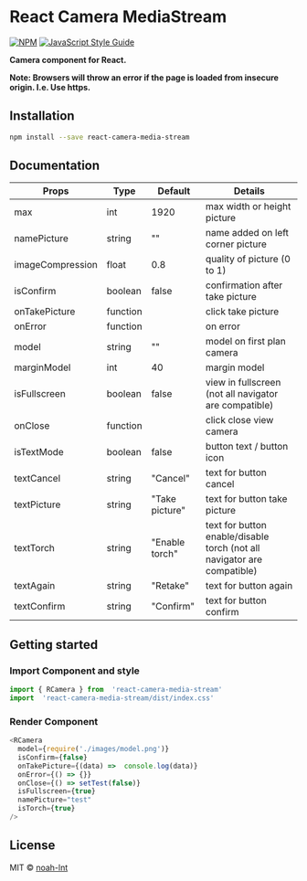 # React Camera MediaStream

[![NPM](https://img.shields.io/npm/v/react-camera-media-stream.svg)](https://www.npmjs.com/package/react-camera-media-stream) [![JavaScript Style Guide](https://img.shields.io/badge/code_style-standard-brightgreen.svg)](https://standardjs.com)

**Camera component for React.**

**Note: Browsers will throw an error if the page is loaded from insecure origin. I.e. Use https.**

## Installation

```bash
npm install --save react-camera-media-stream
```

## Documentation

| Props | Type | Default | Details |
|--|--|--|--|
| max | int | 1920 | max width or height picture |
| namePicture | string | "" | name added on left corner picture |
| imageCompression | float | 0.8 | quality of picture (0 to 1) |
| isConfirm | boolean | false | confirmation after take picture |
| onTakePicture | function |  | click take picture |
| onError | function |  | on error |
| model | string | "" | model on first plan camera |
| marginModel | int | 40 | margin model |
| isFullscreen | boolean | false | view in fullscreen (not all navigator are compatible) |
| onClose | function |  | click close view camera |
| isTextMode | boolean | false | button text / button icon |
| textCancel | string | "Cancel" | text for button cancel |
| textPicture | string | "Take  picture" | text for button take picture |
| textTorch | string | "Enable  torch" | text for button enable/disable torch (not all navigator are compatible) |
| textAgain | string | "Retake" | text for button again |
| textConfirm | string | "Confirm" | text for button confirm |

## Getting started

### Import Component and style

```js
import { RCamera } from  'react-camera-media-stream'
import  'react-camera-media-stream/dist/index.css'
```

### Render Component

```js
<RCamera
  model={require('./images/model.png')}
  isConfirm={false}
  onTakePicture={(data) =>  console.log(data)}
  onError={() => {}}
  onClose={() => setTest(false)}
  isFullscreen={true}
  namePicture="test"
  isTorch={true}
/>
```

## License

MIT © [noah-lnt](https://github.com/noah-lnt)
